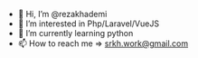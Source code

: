 - 👋 Hi, I’m @rezakhademi
- 👀 I’m interested in Php/Laravel/VueJS
- 🌱 I’m currently learning python
- 📫 How to reach me => srkh.work@gmail.com

<!---
rezakhademi/rezakhademi is a ✨ special ✨ repository because its `README.md` (this file) appears on your GitHub profile.
You can click the Preview link to take a look at your changes.
--->

